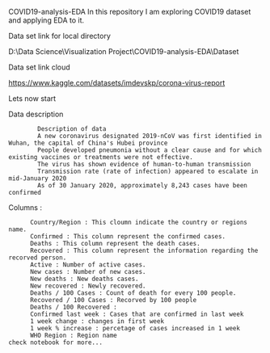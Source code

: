   COVID19-analysis-EDA
  In this repository I am exploring COVID19 dataset and applying EDA to it.

  Data set link for local directory

  D:\Data Science\Visualization Project\COVID19-analysis-EDA\Dataset
  
  Data set link cloud

  https://www.kaggle.com/datasets/imdevskp/corona-virus-report
  
  Lets now start
  
  Data description
  
            Description of data
            A new coronavirus designated 2019-nCoV was first identified in Wuhan, the capital of China's Hubei province
            People developed pneumonia without a clear cause and for which existing vaccines or treatments were not effective.
            The virus has shown evidence of human-to-human transmission
            Transmission rate (rate of infection) appeared to escalate in mid-January 2020
            As of 30 January 2020, approximately 8,243 cases have been confirmed
            
            
   Columns :

          Country/Region : This cloumn indicate the country or regions name.
          Confirmed : This column represent the confirmed cases.
          Deaths : This column represent the death cases.
          Recovered : This column represent the information regarding the recorved person.
          Active : Number of active cases.
          New cases : Number of new cases.
          New deaths : New deaths cases.
          New recovered : Newly recovered.
          Deaths / 100 Cases : Count of death for every 100 people.
          Recovered / 100 Cases : Recorved by 100 people
          Deaths / 100 Recovered :
          Confirmed last week : Cases that are confirmed in last week
          1 week change : changes in first week
          1 week % increase : percetage of cases increased in 1 week
          WHO Region : Region name
    check notebook for more...
